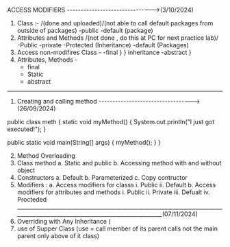 ACCESS MODIFIERS   ------------------------------->(3/10/2024)
1) Class :-    /(done and uploaded)/(not able to call default packages from outside of packages)
    -public
    -default (package)
2) Attributes and Methods    /(not done , do this at PC for next practice lab)/
    -Public
    -private
    -Protected (Inheritance)
    -default (Packages)
3) Access non-modifires
    Class - 
        -final                }
                                } inheritance
        -abstract             }   
4) Attributes, Methods - 
    - final
    - Static
    - abstract
______________________________________________________________________________________________________________________
1)	Creating and calling method    ---------------------------------->(26/09/2024)

public class meth {
    static void myMethod() {
        System.out.println("I just got executed!");
    }

  public static void main(String[] args) {
    myMethod();
  }
}

2)	Method Overloading
3)	Class method 
    a.	Static and public
    b.	Accessing method with and without object
4)	Constructors
    a.	Default 
    b.	Parameterized
    c.	Copy contructor
5)	Modifiers : 
    a.	Access modifiers for classs
        i.	Public
        ii.	Default
    b.	Access modifiers for attributes and methods
        i.	Public 
        ii.	Private
        iii.	Defualt
        iv.	Procteded
________________________________________________________________________________________________________________________________(07/11/2024)
1) Overriding with Any Inheritance (
2) use of Supper Class (use = call member of its parent calls not the main parent only above of it class)
